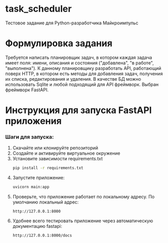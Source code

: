 # task_scheduler
Тестовое задание для Python-разработчика Майкроимпульс

# Формулировка задания
Требуется написать планировщик задач, в котором каждая задача имеет поля: имени, описания и состояния ("добавлена", "в работе", "выполнена"). К данному планировщику разработать API, работающий поверх HTTP, в котором есть методы для добавления задач, получения их списка, редактирования и удаления. В качестве БД можно использовать Sqlite и любой подходящий для API фреймворк. Выбран фреймворк FastAPI.

# Инструкция для запуска FastAPI приложения
### Шаги для запуска:
1. Скачайте или клонируйте репозиторий
2. Создайте и активируйте виртуальное окружение
3. Установите зависимости requirements.txt
    ```bash
    pip install -r requirements.txt
    ```
5. Запустите приложение:
    ```bash
    uvicorn main:app
    ```
6. Проверьте, что приложение работает по локальному адресу. По умолчанию локальный адрес:
    ```plaintext
    http://127.0.0.1:8000
    ```
7. Удобнее всего тестировать приложение через автоматическую документацию fastapi:
    ```plaintext
    http://127.0.0.1:8000/docs
    ```
